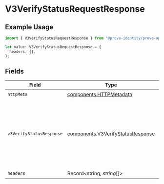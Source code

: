 # V3VerifyStatusRequestResponse

## Example Usage

```typescript
import { V3VerifyStatusRequestResponse } from "@prove-identity/prove-api/models/operations";

let value: V3VerifyStatusRequestResponse = {
  headers: {},
};
```

## Fields

| Field                                                                                                                           | Type                                                                                                                            | Required                                                                                                                        | Description                                                                                                                     | Example                                                                                                                         |
| ------------------------------------------------------------------------------------------------------------------------------- | ------------------------------------------------------------------------------------------------------------------------------- | ------------------------------------------------------------------------------------------------------------------------------- | ------------------------------------------------------------------------------------------------------------------------------- | ------------------------------------------------------------------------------------------------------------------------------- |
| `httpMeta`                                                                                                                      | [components.HTTPMetadata](../../models/components/httpmetadata.md)                                                              | :heavy_check_mark:                                                                                                              | N/A                                                                                                                             |                                                                                                                                 |
| `v3VerifyStatusResponse`                                                                                                        | [components.V3VerifyStatusResponse](../../models/components/v3verifystatusresponse.md)                                          | :heavy_minus_sign:                                                                                                              | Successful Request                                                                                                              | {<br/>"identityId": "498ce2a7-a7c1-48aa-8bd3-77621f780919",<br/>"success": "true",<br/>"possessionResult": "true",<br/>"verifyResult": "true"<br/>} |
| `headers`                                                                                                                       | Record<string, *string*[]>                                                                                                      | :heavy_check_mark:                                                                                                              | N/A                                                                                                                             |                                                                                                                                 |